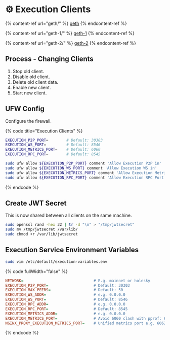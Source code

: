 # ⚙️ Execution Clients

{% content-ref url="geth/" %}
[geth](geth/)
{% endcontent-ref %}

{% content-ref url="geth-1/" %}
[geth-1](geth-1/)
{% endcontent-ref %}

{% content-ref url="geth-2/" %}
[geth-2](geth-2/)
{% endcontent-ref %}

## Process - Changing Clients

1. Stop old client.
2. Disable old client.
3. Delete old client data.
4. Enable new client.
5. Start new client.

## UFW Config

Configure the firewall.

{% code title="Execution Clients" %}
```bash
EXECUTION_P2P_PORT=        # Default: 30303
EXECUTION_WS_PORT=         # Default: 8546
EXECUTION_METRICS_PORT=    # Default: 6060
EXECUTION_RPC_PORT=        # Default: 8545

sudo ufw allow ${EXECUTION_P2P_PORT} comment 'Allow Execution P2P in'
sudo ufw allow ${EXECUTION_WS_PORT} comment 'Allow Execution WS in'
sudo ufw allow ${EXECUTION_METRICS_PORT} comment 'Allow Execution Metrics in'
sudo ufw allow ${EXECUTION_RPC_PORT} comment 'Allow Execution RPC Port in'
```
{% endcode %}

## Create JWT Secret

This is now shared between all clients on the same machine.

```bash
sudo openssl rand -hex 32 | tr -d "\n" > "/tmp/jwtsecret"
sudo mv /tmp/jwtsecret /var/lib/
sudo chmod +r /var/lib/jwtsecret
```

## Execution Service Environment Variables

```bash
sudo vim /etc/default/execution-variables.env
```

{% code fullWidth="false" %}
```ini
NETWORK=                               # E.g. mainnet or holesky
EXECUTION_P2P_PORT=                    # Default: 30303
EXECUTION_MAX_PEERS=                   # Default: 50
EXECUTION_WS_ADDR=                     # e.g. 0.0.0.0
EXECUTION_WS_PORT=                     # Default: 8546
EXECUTION_RPC_ADDR=                    # e.g. 0.0.0.0
EXECUTION_RPC_PORT=                    # Default: 8545
EXECUTION_METRICS_ADDR=                # e.g. 0.0.0.0
EXECUTION_METRICS_PORT=                # Avoid 6060 clash with pprof: 6061
NGINX_PROXY_EXECUTION_METRICS_PORT=    # Unified metrics port e.g. 6062
```
{% endcode %}
